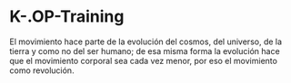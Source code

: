 # K-.OP-Training
El movimiento hace parte de la evolución del cosmos, del universo, de la tierra y como no del ser humano; de esa misma forma la evolución hace  que el movimiento corporal sea cada vez menor, por eso el movimiento como revolución.
